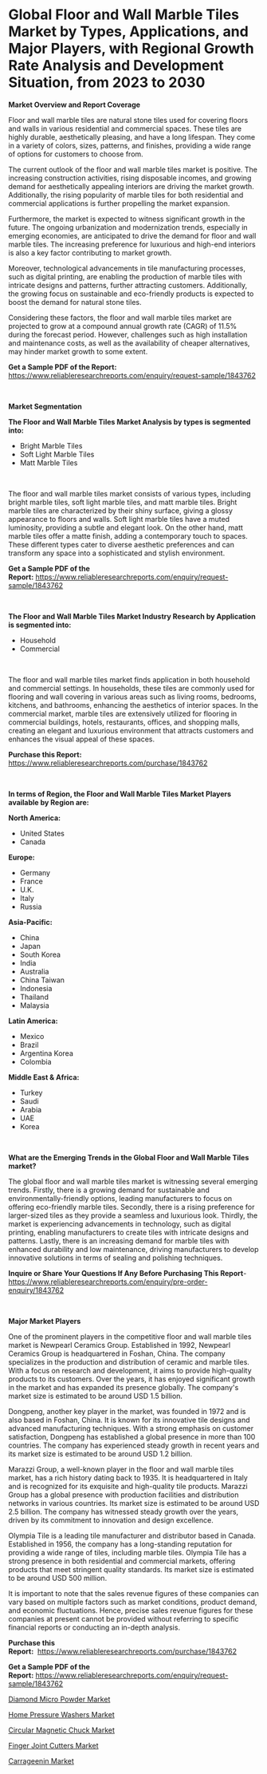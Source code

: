 <p><h1>Global Floor and Wall Marble Tiles Market by Types, Applications, and Major Players, with Regional Growth Rate Analysis and Development Situation, from 2023 to 2030</h1></p><p><strong>Market Overview and Report Coverage</strong></p>
<p><p>Floor and wall marble tiles are natural stone tiles used for covering floors and walls in various residential and commercial spaces. These tiles are highly durable, aesthetically pleasing, and have a long lifespan. They come in a variety of colors, sizes, patterns, and finishes, providing a wide range of options for customers to choose from.</p><p>The current outlook of the floor and wall marble tiles market is positive. The increasing construction activities, rising disposable incomes, and growing demand for aesthetically appealing interiors are driving the market growth. Additionally, the rising popularity of marble tiles for both residential and commercial applications is further propelling the market expansion.</p><p>Furthermore, the market is expected to witness significant growth in the future. The ongoing urbanization and modernization trends, especially in emerging economies, are anticipated to drive the demand for floor and wall marble tiles. The increasing preference for luxurious and high-end interiors is also a key factor contributing to market growth.</p><p>Moreover, technological advancements in tile manufacturing processes, such as digital printing, are enabling the production of marble tiles with intricate designs and patterns, further attracting customers. Additionally, the growing focus on sustainable and eco-friendly products is expected to boost the demand for natural stone tiles.</p><p>Considering these factors, the floor and wall marble tiles market are projected to grow at a compound annual growth rate (CAGR) of 11.5% during the forecast period. However, challenges such as high installation and maintenance costs, as well as the availability of cheaper alternatives, may hinder market growth to some extent.</p></p>
<p><strong>Get a Sample PDF of the Report:</strong> <a href="https://www.reliableresearchreports.com/enquiry/request-sample/1843762">https://www.reliableresearchreports.com/enquiry/request-sample/1843762</a></p>
<p>&nbsp;</p>
<p><strong>Market Segmentation</strong></p>
<p><strong>The Floor and Wall Marble Tiles Market Analysis by types is segmented into:</strong></p>
<p><ul><li>Bright Marble Tiles</li><li>Soft Light Marble Tiles</li><li>Matt Marble Tiles</li></ul></p>
<p>&nbsp;</p>
<p><p>The floor and wall marble tiles market consists of various types, including bright marble tiles, soft light marble tiles, and matt marble tiles. Bright marble tiles are characterized by their shiny surface, giving a glossy appearance to floors and walls. Soft light marble tiles have a muted luminosity, providing a subtle and elegant look. On the other hand, matt marble tiles offer a matte finish, adding a contemporary touch to spaces. These different types cater to diverse aesthetic preferences and can transform any space into a sophisticated and stylish environment.</p></p>
<p><strong>Get a Sample PDF of the Report:</strong>&nbsp;<a href="https://www.reliableresearchreports.com/enquiry/request-sample/1843762">https://www.reliableresearchreports.com/enquiry/request-sample/1843762</a></p>
<p>&nbsp;</p>
<p><strong>The Floor and Wall Marble Tiles Market Industry Research by Application is segmented into:</strong></p>
<p><ul><li>Household</li><li>Commercial</li></ul></p>
<p>&nbsp;</p>
<p><p>The floor and wall marble tiles market finds application in both household and commercial settings. In households, these tiles are commonly used for flooring and wall covering in various areas such as living rooms, bedrooms, kitchens, and bathrooms, enhancing the aesthetics of interior spaces. In the commercial market, marble tiles are extensively utilized for flooring in commercial buildings, hotels, restaurants, offices, and shopping malls, creating an elegant and luxurious environment that attracts customers and enhances the visual appeal of these spaces.</p></p>
<p><strong>Purchase this Report:</strong>&nbsp; <a href="https://www.reliableresearchreports.com/purchase/1843762">https://www.reliableresearchreports.com/purchase/1843762</a></p>
<p>&nbsp;</p>
<p><strong>In terms of Region, the Floor and Wall Marble Tiles Market Players available by Region are:</strong></p>
<p>
    <p> <strong> North America: </strong>
        <ul>
            <li>United States</li>
            <li>Canada</li>
        </ul>
        </p> 
    <p> <strong> Europe: </strong>
        <ul>
            <li>Germany</li>
            <li>France</li>
            <li>U.K.</li>
            <li>Italy</li>
            <li>Russia</li>
        </ul>
        </p> 
    <p> <strong> Asia-Pacific: </strong>
        <ul>
            <li>China</li>
            <li>Japan</li>
            <li>South Korea</li>
            <li>India</li>
            <li>Australia</li>
            <li>China Taiwan</li>
            <li>Indonesia</li>
            <li>Thailand</li>
            <li>Malaysia</li>
        </ul>
        </p> 
    <p> <strong> Latin America: </strong>
        <ul>
            <li>Mexico</li>
            <li>Brazil</li>
            <li>Argentina Korea</li>
            <li>Colombia</li>
        </ul>
        </p> 
    <p> <strong> Middle East & Africa: </strong>
        <ul>
            <li>Turkey</li>
            <li>Saudi</li>
            <li>Arabia</li>
            <li>UAE</li>
            <li>Korea</li>
        </ul>
    </p>
    </p>
<p>&nbsp;</p>
<p><strong>What are the Emerging Trends in the Global Floor and Wall Marble Tiles market?</strong></p>
<p><p>The global floor and wall marble tiles market is witnessing several emerging trends. Firstly, there is a growing demand for sustainable and environmentally-friendly options, leading manufacturers to focus on offering eco-friendly marble tiles. Secondly, there is a rising preference for larger-sized tiles as they provide a seamless and luxurious look. Thirdly, the market is experiencing advancements in technology, such as digital printing, enabling manufacturers to create tiles with intricate designs and patterns. Lastly, there is an increasing demand for marble tiles with enhanced durability and low maintenance, driving manufacturers to develop innovative solutions in terms of sealing and polishing techniques.</p></p>
<p><strong>Inquire or Share Your Questions If Any Before Purchasing This Report</strong>- <a href="https://www.reliableresearchreports.com/enquiry/pre-order-enquiry/1843762">https://www.reliableresearchreports.com/enquiry/pre-order-enquiry/1843762</a></p>
<p>&nbsp;</p>
<p><strong>Major Market Players</strong></p>
<p><p>One of the prominent players in the competitive floor and wall marble tiles market is Newpearl Ceramics Group. Established in 1992, Newpearl Ceramics Group is headquartered in Foshan, China. The company specializes in the production and distribution of ceramic and marble tiles. With a focus on research and development, it aims to provide high-quality products to its customers. Over the years, it has enjoyed significant growth in the market and has expanded its presence globally. The company's market size is estimated to be around USD 1.5 billion.</p><p>Dongpeng, another key player in the market, was founded in 1972 and is also based in Foshan, China. It is known for its innovative tile designs and advanced manufacturing techniques. With a strong emphasis on customer satisfaction, Dongpeng has established a global presence in more than 100 countries. The company has experienced steady growth in recent years and its market size is estimated to be around USD 1.2 billion.</p><p>Marazzi Group, a well-known player in the floor and wall marble tiles market, has a rich history dating back to 1935. It is headquartered in Italy and is recognized for its exquisite and high-quality tile products. Marazzi Group has a global presence with production facilities and distribution networks in various countries. Its market size is estimated to be around USD 2.5 billion. The company has witnessed steady growth over the years, driven by its commitment to innovation and design excellence.</p><p>Olympia Tile is a leading tile manufacturer and distributor based in Canada. Established in 1956, the company has a long-standing reputation for providing a wide range of tiles, including marble tiles. Olympia Tile has a strong presence in both residential and commercial markets, offering products that meet stringent quality standards. Its market size is estimated to be around USD 500 million.</p><p>It is important to note that the sales revenue figures of these companies can vary based on multiple factors such as market conditions, product demand, and economic fluctuations. Hence, precise sales revenue figures for these companies at present cannot be provided without referring to specific financial reports or conducting an in-depth analysis.</p></p>
<p><strong>Purchase this Report:</strong>&nbsp;&nbsp;<a href="https://www.reliableresearchreports.com/purchase/1843762">https://www.reliableresearchreports.com/purchase/1843762</a></p>
<p></p>
<p><strong>Get a Sample PDF of the Report:</strong>&nbsp;<a href="https://www.reliableresearchreports.com/enquiry/request-sample/1843762">https://www.reliableresearchreports.com/enquiry/request-sample/1843762</a></p>
<p><p><a href="https://github.com/gshchiplitsov/Market-Research-Report-List-1/blob/main/diamond-micro-powder-market.md">Diamond Micro Powder Market</a></p><p><a href="https://medium.com/@santo151299/home-pressure-washers-market-size-market-outlook-and-market-forecast-2023-to-2030-f5bf93171228">Home Pressure Washers Market</a></p><p><a href="https://medium.com/@soledadhane827/circular-magnetic-chuck-market-comprehensive-assessment-by-type-application-and-geography-281c1f83d618">Circular Magnetic Chuck Market</a></p><p><a href="https://medium.com/@elzaziemann1943/decoding-finger-joint-cutters-market-metrics-market-share-trends-and-growth-patterns-37a073160398">Finger Joint Cutters Market</a></p><p><a href="https://github.com/ambrozg/Market-Research-Report-List-1/blob/main/carrageenin-market.md">Carrageenin Market</a></p></p>